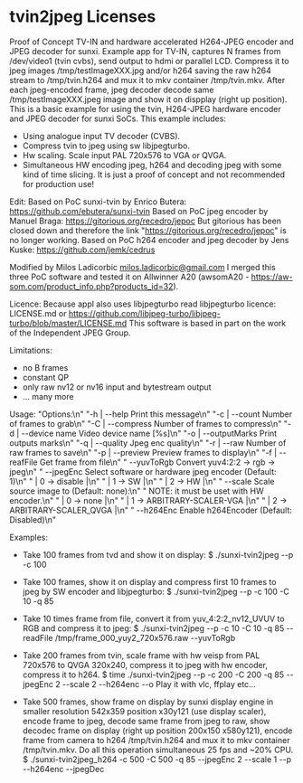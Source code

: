 tvin2jpeg Licenses
======================

Proof of Concept TV-IN and hardware accelerated H264-JPEG encoder and JPEG decoder for sunxi.
Example app for TV-IN, captures N frames from /dev/video1 (tvin cvbs), send output to hdmi or parallel LCD. 
Compress it to jpeg images /tmp/testImageXXX.jpg and/or h264 saving the raw h264 stream to /tmp/tvin.h264 
and mux it to mkv container /tmp/tvin.mkv. After each jpeg-encoded frame, jpeg decoder decode same 
/tmp/testImageXXX.jpeg image and show it on dispplay (right up position).
This is a basic example for using the tvin, H264-JPEG hardware encoder and JPEG decoder for sunxi SoCs.
This example includes:
- Using analogue input TV decoder (CVBS).
- Compress tvin to jpeg using sw libjpegturbo.
- Hw scaling. Scale input PAL 720x576 to VGA or QVGA.
- Simultaneous HW encoding jpeg, h264 and decoding jpeg with some kind of time slicing.
It is just a proof of concept and not recommended for production use!

Edit:
Based on PoC sunxi-tvin by Enrico Butera: https://github.com/ebutera/sunxi-tvin
Based on PoC jpeg encoder by Manuel Braga: https://gitorious.org/recedro/jepoc
But gitorious has been closed down and therefore the link "https://gitorious.org/recedro/jepoc" is no longer working.
Based on PoC h264 encoder and jpeg decoder by Jens Kuske: https://github.com/jemk/cedrus

Modified by Milos Ladicorbic milos.ladicorbic@gmail.com
I merged this three PoC software and tested it on Allwinner A20 (awsomA20 - https://aw-som.com/product_info.php?products_id=32).

Licence:
Because appl also uses libjpegturbo read libjpegturbo licence:
LICENSE.md or https://github.com/libjpeg-turbo/libjpeg-turbo/blob/master/LICENSE.md
This software is based in part on the work of the Independent JPEG Group.

Limitations:
- no B frames
- constant QP
- only raw nv12 or nv16 input and bytestream output
- ... many more

Usage:
     "Options:\n"
     "-h | --help          Print this message\n"
     "-c | --count         Number of frames to grab\n"
     "-C | --compress      Number of frames to compress\n"
     "-d | --device name   Video device name [%s]\n"
     "-o | --outputMarks   Print outputs marks\n"
     "-q | --quality       Jpeg enc quality\n"
     "-r | --raw           Number of raw frames to save\n"
     "-p | --preview       Preview frames to display\n"
     "-f | --reafFile      Get frame from file\n"
     "     --yuvToRgb      Convert yuv4:2:2 -> rgb -> jpeg\n"
     "     --jpegEnc       Select software or hardware jpeg encoder (Default: 1)\n"
     "                      | 0 -> disable  |\n"
     "                      | 1 -> SW       |\n"
     "                      | 2 -> HW       |\n"
     "     --scale         Scale source image to (Default: none):\n"
     "                     NOTE: it must be uset with HW encoder.\n"
     "                      | 0 -> none                  |\n"
     "                      | 1 -> ARBITRARY-SCALER-VGA  |\n"
     "                      | 2 -> ARBITRARY-SCALER_QVGA |\n"
     "     --h264Enc       Enable h264Encoder (Default: Disabled)\n"

Examples:
- Take 100 frames from tvd and show it on display:
$ ./sunxi-tvin2jpeg --p -c 100

- Take 100 frames, show it on display and compress first 10 frames to jpeg by SW encoder and libjpegturbo:
$ ./sunxi-tvin2jpeg --p -c 100 -C 10 -q 85

- Take 10 times frame from file, convert it from yuv_4:2:2_nv12_UVUV to RGB and compress it to jpeg:
$ ./sunxi-tvin2jpeg --p -c 10 -C 10 -q 85 --readFile /tmp/frame_000_yuy2_720x576.raw --yuvToRgb

- Take 200 frames from tvin, scale frame with hw veisp from PAL 720x576 to QVGA 320x240, 
compress it to jpeg with hw encoder, compress it to h264.
$ time ./sunxi-tvin2jpeg --p -c 200 -C 200 -q 85 --jpegEnc 2 --scale 2 --h264enc --o
Play it with vlc, ffplay etc...

- Take 500 frames, show frame on display by sunxi display engine in smaller resolution 542x359 
position x30y121 (use display scaler), encode frame to jpeg, decode same frame from jpeg to raw, 
show decodec frame on display (right up position 200x150 x580y121), encode frame from camera to h264 
/tmp/tvin.h264 and mux it to mkv container /tmp/tvin.mkv.
Do all this operation simultaneous 25 fps and ~20% CPU.
$ ./sunxi-tvin2jpeg_h264 -c 500 -C 500 -q 85 --jpegEnc 2 --scale 1 --p --h264enc --jpegDec
